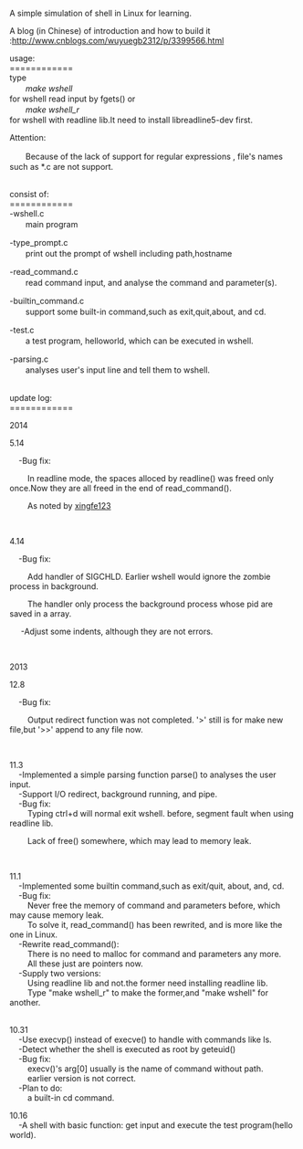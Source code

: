 <p>A simple simulation of shell in Linux for learning.</p>
<p>A blog (in Chinese)&nbsp;of introduction&nbsp;and how to build it :<a href="http://www.cnblogs.com/wuyuegb2312/p/3399566.html">http://www.cnblogs.com/wuyuegb2312/p/3399566.html</a></p>
<p>usage:<br />============<br />type<br />	　　<em>make wshell</em><br />for wshell read input by fgets() or<br />	　　<em>make wshell_r</em><br />for wshell with readline lib.It need to install libreadline5-dev first.</p>
<p>Attention:</p>
<p>　　Because of&nbsp;<span class="label_list">the lack of support for regular expressions , file's names such as *.c are not support.</span></p>
<p><br />consist of:<br />============<br />-wshell.c<br />　　main program</p>
<p>-type_prompt.c<br />　　print out the prompt of wshell including path,hostname</p>
<p>-read_command.c<br />　　read command input, and analyse the command and parameter(s).</p>
<p>-builtin_command.c<br />　　support some built-in command,such as exit,quit,about, and cd.</p>
<p>-test.c<br />　　a test program, helloworld, which can be executed in wshell.</p>
<p>-parsing.c<br />	　　analyses user's input line and tell them to wshell.</p>
<p><br />update log:<br />============</p>
<p>2014</p>
<p>5.14</p>
<p>&nbsp; &nbsp; -Bug fix:</p>
<p>&nbsp; &nbsp; &nbsp; &nbsp; In readline mode, the spaces alloced by readline() was freed only once.Now they are all freed in the end of read_command().</p>
<p>&nbsp; &nbsp; &nbsp; &nbsp;&nbsp;As noted by&nbsp;<a id="a_comment_author_2938345" href="http://home.cnblogs.com/u/614123/" target="_blank">xingfe123</a></p>
<p>&nbsp;</p>
<p>4.14</p>
<p>&nbsp; &nbsp; -Bug fix:</p>
<p>&nbsp; &nbsp; &nbsp; &nbsp; Add handler of&nbsp;SIGCHLD. Earlier wshell would ignore the&nbsp;zombie process in background.</p>
<p>&nbsp; &nbsp; &nbsp; &nbsp; The handler only process the background process whose pid are saved in a array.</p>
<p>&nbsp; &nbsp; &nbsp;-Adjust some indents, although they are not errors.</p>
<p><span>&nbsp;</span></p>
<p>2013</p>
<p>12.8</p>
<p>&nbsp; &nbsp; -Bug fix:</p>
<p>&nbsp; &nbsp; &nbsp; &nbsp; Output redirect function was not completed. '&gt;' still is for make new file,but '&gt;&gt;' append to any file now.</p>
<p>&nbsp;</p>
<p>11.3<br />&nbsp; &nbsp;&nbsp;-Implemented a simple parsing function parse() to analyses the user input.<br />&nbsp; &nbsp;&nbsp;-Support I/O redirect, background running, and pipe. <br />&nbsp; &nbsp;&nbsp;-Bug fix:<br />&nbsp; &nbsp;&nbsp;&nbsp; &nbsp;&nbsp;Typing ctrl+d will normal exit wshell. before, segment fault when using readline lib.</p>
<p>&nbsp; &nbsp;&nbsp;&nbsp; &nbsp;&nbsp;Lack of free() somewhere, which may lead to memory leak.</p>
<p>&nbsp;</p>
<p>11.1<br />&nbsp; &nbsp;&nbsp;-Implemented some builtin command,such as exit/quit, about, and, cd.<br />&nbsp; &nbsp;&nbsp;-Bug fix:<br />&nbsp; &nbsp;&nbsp;&nbsp; &nbsp;&nbsp;Never free the memory of command and parameters before, which may cause memory leak.<br />&nbsp; &nbsp;&nbsp;&nbsp; &nbsp;&nbsp;To solve it, read_command() has been rewrited, and is more like the one in Linux.<br />&nbsp; &nbsp;&nbsp;-Rewrite read_command():<br />&nbsp; &nbsp;&nbsp;&nbsp; &nbsp; There is no need to malloc for command and parameters any more.<br />&nbsp; &nbsp;&nbsp;&nbsp; &nbsp;&nbsp;All these just are pointers now.<br />&nbsp; &nbsp;&nbsp;-Supply two versions:<br />&nbsp; &nbsp;&nbsp;&nbsp; &nbsp;&nbsp;Using readline lib and not.the former need installing readline lib.<br />&nbsp; &nbsp;&nbsp;&nbsp; &nbsp;&nbsp;Type "make wshell_r" to make the former,and "make wshell" for another.</p>
<p><br />10.31<br />&nbsp; &nbsp;&nbsp;-Use execvp() instead of execve() to handle with commands like ls.<br />&nbsp; &nbsp;&nbsp;-Detect whether the shell is executed as root by geteuid()<br />&nbsp; &nbsp;&nbsp;-Bug fix:<br />&nbsp; &nbsp;&nbsp;&nbsp; &nbsp;&nbsp;execv()'s arg[0] usually is the name of command without path.<br />&nbsp; &nbsp;&nbsp;&nbsp; &nbsp;&nbsp;earlier version is not correct.<br />&nbsp; &nbsp;&nbsp;-Plan to do:<br />&nbsp; &nbsp;&nbsp;&nbsp; &nbsp;&nbsp;a built-in cd command.</p>
<p>10.16<br />&nbsp; &nbsp;&nbsp;-A shell with basic function: get input and execute the test program(hello world).</p>
